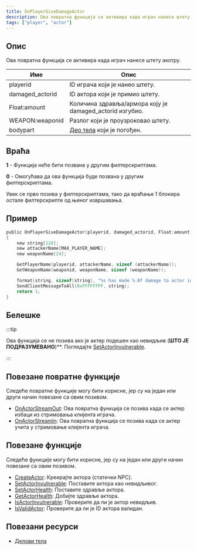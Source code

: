 ```yaml
---
title: OnPlayerGiveDamageActor
description: Ова повратна функција се активира када играч нанесе штету акотру.
tags: ["player", "actor"]
---
```


<VersionWarn name='callback' version='SA-MP 0.3.7' />

## Опис

Ова повратна функција се активира када играч нанесе штету акотру.

| Име             | Опис                                                     |
|-----------------|----------------------------------------------------------|
| playerid        | ID играча који је нанео штету.                           |
| damaged_actorid | ID актора који је примио штету.                          |
| Float:amount    | Количина здравља/армора коју је damaged_actorid изгубио. |
| WEAPON:weaponid | Разлог који је проузроковао штету.                       |
| bodypart        | [Део тела](../resources/bodyparts) који је погођен.      |

## Враћа

**1** - Функција неће бити позвана у другим филтерскриптама.

**0** - Омогућава да ова функција буде позвана у другим филтерскриптама.

Увек се прво позива у филтерскриптама, тако да враћање 1 блокира остале филтерскрипте од њеног извршавања.

## Пример

```c
public OnPlayerGiveDamageActor(playerid, damaged_actorid, Float:amount, WEAPON:weaponid, bodypart)
{
    new string[128];
    new attackerName[MAX_PLAYER_NAME];
    new weaponName[24];

    GetPlayerName(playerid, attackerName, sizeof (attackerName));
    GetWeaponName(weaponid, weaponName, sizeof (weaponName));

    format(string, sizeof(string), "%s has made %.0f damage to actor id %d, weapon: %s", attackerName, amount, damaged_actorid, weaponName);
    SendClientMessageToAll(0xFFFFFFFF, string);
    return 1;
}
```

## Белешке

:::tip

Ова функција се не позива ако је актер подешен као невидљив (**ШТО ЈЕ ПОДРАЗУМЕВАНО**)**. Погледајте [SetActorInvulnerable](../functions/SetActorInvulnerable).


:::

## Повезане повратне функције

Следеће повратне функције могу бити корисне, јер су на један или други начин повезане са овим позивом.

- [OnActorStreamOut](OnActorStreamOut): Ова повратна функција се позива када се актер избаци из стримовања клијента играча.
- [OnActorStreamIn](OnActorStreamOut): Ова повратна функција се позива када се актер учита у стримовање клијента играча.

## Повезане функције

Следеће функције могу бити корисне, јер су на један или други начин повезане са овим позивом.

- [CreateActor](../functions/CreateActor): Креирајте актора (статички NPC).
- [SetActorInvulnerable](../functions/SetActorInvulnerable): Поставите актора као невидљивог.
- [SetActorHealth](../functions/SetActorHealth): Поставите здравље актора.
- [GetActorHealth](../functions/GetActorHealth): Добијте здравље актора.
- [IsActorInvulnerable](../functions/IsActorInvulnerable): Проверите да ли је актор невидљив.
- [IsValidActor](../functions/IsValidActor): Проверите да ли је ID актора валидан.

## Повезани ресурси

- [Делови тела](../resources/bodyparts)

